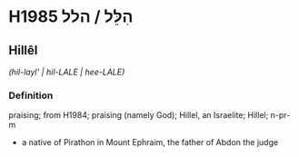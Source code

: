 # H1985 הִלֵּל / הלל

## Hillêl

_(hil-layl' | hil-LALE | hee-LALE)_

### Definition

praising; from H1984; praising (namely God); Hillel, an Israelite; Hillel; n-pr-m

- a native of Pirathon in Mount Ephraim, the father of Abdon the judge
